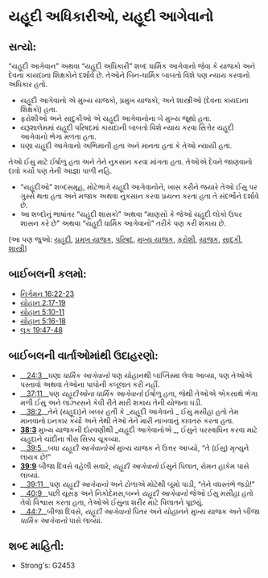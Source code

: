# યહૂદી અધિકારીઓ, યહૂદી આગેવાનો 

## સત્યો: 

“યહૂદી આગેવાન” અથવા “યહૂદી અધિકારી” શબ્દ ધાર્મિક આગેવાનો જેવા કે યાજકો અને દેવના કાયદાના શિક્ષકોને દર્શાવે છે.
તેઓને બિન-ધાર્મિક બાબતો વિશે પણ ન્યાય કરવાનો અધિકાર હતો.

* યહૂદી આગેવાનો એ મુખ્ય યાજકો, પ્રમુખ યાજકો, અને શાસ્ત્રીઓ (દેવના કાયદાના શિક્ષકો) હતા.
* ફરોશીઓ અને સાદુકીઓ એ યહૂદી આગેવાનોના બે મુખ્ય જૂથો હતા.
* યરૂશાલેમમાં યહૂદી પરિષદમાં કાયદાની બાબતો વિશે ન્યાય કરવા સિત્તેર યહૂદી આગેવાનો  ભેગા મળતા હતા.
* ઘણા યહૂદી આગેવાનો અભિમાની હતા અને માનતા હતા કે તેઓ ન્યાયી હતા.

તેઓ ઈસુ માટે ઈર્ષાળુ હતા અને તેને નુકસાન કરવા માંગતા હતા.
તેઓએ દેવને જાણવાનો દાવો કર્યો પણ તેની આજ્ઞા પાળી નહિ.

* “યહૂદીઓ” શબ્દસમૂહ, મોટેભાગે યહૂદી આગેવાનોને, ખાસ કરીને જયારે તેઓ ઈસુ પર ગુસ્સે થતા હતા અને મજાક અથવા નુકસાન કરવા પ્રયત્ન કરતા હતા તે સંદર્ભોને દર્શાવે છે.
* આ શબ્દોનું ભાષાંતર “યહૂદી શાસકો” અથવા “માણસો કે જેઓ યહૂદી લોકો ઉપર શાસન કરે છે” અથવા “યહૂદી ધાર્મિક આગેવાનો” તરીકે પણ કરી શકાય છે.

(આ પણ જુઓ: [યહૂદી](../kt/jew.md), [પ્રમુખ યાજક](../other/chiefpriests.md), [પરિષદ](../other/council.md), [મુખ્ય યાજક](../kt/highpriest.md), [ફરોશી](../kt/pharisee.md), [યાજક](../kt/priest.md), [સાદુકી](../kt/sadducee.md), [શાસ્ત્રી](../kt/scribe.md))

## બાઈબલની કલમો: 

* [નિર્ગમન 16:22-23](rc://gu/tn/help/exo/16/22)
* [યોહાન 2:17-19](rc://gu/tn/help/jhn/02/17)
* [યોહાન 5:10-11](rc://gu/tn/help/jhn/05/10)
* [યોહાન 5:16-18](rc://gu/tn/help/jhn/05/16)
* [લૂક 19:47-48](rc://gu/tn/help/luk/19/47)

## બાઈબલની વાર્તાઓમાંથી ઉદાહરણો: 

* __[24:3](rc://gu/tn/help/obs/24/03)__ઘણા _ધાર્મિક આગેવાનો_ પણ યોહાનથી બાપ્તિસ્મા લેવા આવ્યા, પણ તેઓએ પસ્તાવો અથવા તેઓના પાપોની કબૂલાત કરી નહીં.
* __[37:11](rc://gu/tn/help/obs/37/11)__પણ _યહૂદીઓના ધાર્મિક આગેવાનો_ ઈર્ષાળુ હતા, જેથી તેઓએ એકસાથે ભેગા મળી ઈસુ અને લાઝરસને કેવી રીતે મારી શકાય તેની યોજના ઘડી.
* __[38:2](rc://gu/tn/help/obs/38/02)__તેને (યહૂદા)ને ખબર હતી કે _યહૂદી આગેવનો _  ઈસુ મસીહા હતો તેમ માનવાનો ઇનકાર કર્યો  અને તેથી તેઓ તેને મારી નાખવાનું કાવતરું કરતા હતા.
* __[38:3](rc://gu/tn/help/obs/38/03)__ મુખ્ય યાજકની દોરવણીથી _યહૂદી આગેવાનોએ _, ઈસુને પરસ્વાધિન કરવા માટે યહૂદાને ચાંદીના ત્રીસ સિક્કા ચૂકવ્યા.
* __[39:5](rc://gu/tn/help/obs/39/05)__બધા _યહૂદી આગેવાનોએ_ મુખ્ય યાજક ને ઉત્તર આપ્યો, “તે (ઈસુ) મૃત્યુને લાયક છે!”
* __[39:9](rc://gu/tn/help/obs/39/09)__ બીજા દિવસે વહેલી સવારે, _યહૂદી આગેવાનો_ ઈસુને પિલાત, રોમન હાકેમ પાસે લાવ્યાં.
* __[39:11](rc://gu/tn/help/obs/39/11)__પણ _યહૂદી આગેવાનો_ અને ટોળાએ મોટેથી બૂમો પાડી, “તેને વધસ્તંભે જડો!”
* __[40:9](rc://gu/tn/help/obs/40/09)__પછી યૂસફ અને નિકોદેમસ,બન્ને _યહૂદી આગેવાનો_ જેઓ ઈસુ મસીહા હતો તેવો વિશ્વાસ કરતા હતા, તેઓએ ઈસુના શરીર માટે પિલાતને પૂછયું.
* __[44:7](rc://gu/tn/help/obs/44/07)__બીજા દિવસે, _યહૂદી આગેવાનો_ પિતર અને યોહાનને મુખ્ય યાજક અને બીજા _ધાર્મિક આગેવાનો_ પાસે લાવ્યાં.

## શબ્દ માહિતી: 

* Strong's: G2453
